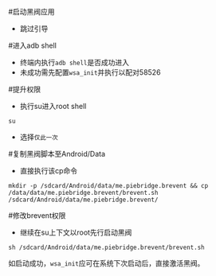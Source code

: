 #启动黑阀应用
- 跳过引导

#进入adb shell
- 终端内执行`adb shell`是否成功进入
- 未成功需先配置`wsa_init`并执行以配对58526

#提升权限
- 执行su进入root shell
```
su
```
- 选择`仅此一次`

#复制黑阀脚本至Android/Data
- 直接执行该cp命令
```
mkdir -p /sdcard/Android/data/me.piebridge.brevent && cp /data/data/me.piebridge.brevent/brevent.sh /sdcard/Android/data/me.piebridge.brevent/
```

#修改brevent权限
- 继续在su上下文以root先行启动黑阀
```
sh /sdcard/Android/data/me.piebridge.brevent/brevent.sh
```
如启动成功，`wsa_init`应可在系统下次启动后，直接激活黑阀。